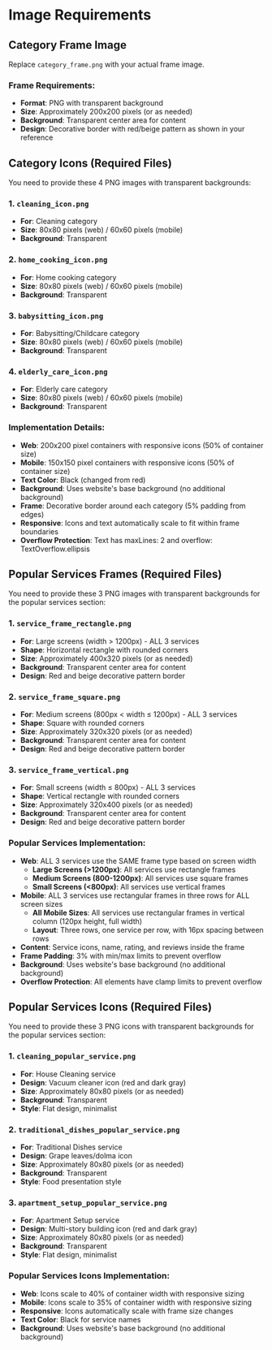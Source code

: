 # Image Requirements

## Category Frame Image

Replace `category_frame.png` with your actual frame image.

### Frame Requirements:
- **Format**: PNG with transparent background
- **Size**: Approximately 200x200 pixels (or as needed)
- **Background**: Transparent center area for content
- **Design**: Decorative border with red/beige pattern as shown in your reference

## Category Icons (Required Files)

You need to provide these 4 PNG images with transparent backgrounds:

### 1. `cleaning_icon.png`
- **For**: Cleaning category
- **Size**: 80x80 pixels (web) / 60x60 pixels (mobile)
- **Background**: Transparent

### 2. `home_cooking_icon.png`
- **For**: Home cooking category
- **Size**: 80x80 pixels (web) / 60x60 pixels (mobile)
- **Background**: Transparent

### 3. `babysitting_icon.png`
- **For**: Babysitting/Childcare category
- **Size**: 80x80 pixels (web) / 60x60 pixels (mobile)
- **Background**: Transparent

### 4. `elderly_care_icon.png`
- **For**: Elderly care category
- **Size**: 80x80 pixels (web) / 60x60 pixels (mobile)
- **Background**: Transparent

### Implementation Details:
- **Web**: 200x200 pixel containers with responsive icons (50% of container size)
- **Mobile**: 150x150 pixel containers with responsive icons (50% of container size)
- **Text Color**: Black (changed from red)
- **Background**: Uses website's base background (no additional background)
- **Frame**: Decorative border around each category (5% padding from edges)
- **Responsive**: Icons and text automatically scale to fit within frame boundaries
- **Overflow Protection**: Text has maxLines: 2 and overflow: TextOverflow.ellipsis

## Popular Services Frames (Required Files)

You need to provide these 3 PNG images with transparent backgrounds for the popular services section:

### 1. `service_frame_rectangle.png`
- **For**: Large screens (width > 1200px) - ALL 3 services
- **Shape**: Horizontal rectangle with rounded corners
- **Size**: Approximately 400x320 pixels (or as needed)
- **Background**: Transparent center area for content
- **Design**: Red and beige decorative pattern border

### 2. `service_frame_square.png`
- **For**: Medium screens (800px < width ≤ 1200px) - ALL 3 services
- **Shape**: Square with rounded corners
- **Size**: Approximately 320x320 pixels (or as needed)
- **Background**: Transparent center area for content
- **Design**: Red and beige decorative pattern border

### 3. `service_frame_vertical.png`
- **For**: Small screens (width ≤ 800px) - ALL 3 services
- **Shape**: Vertical rectangle with rounded corners
- **Size**: Approximately 320x400 pixels (or as needed)
- **Background**: Transparent center area for content
- **Design**: Red and beige decorative pattern border

### Popular Services Implementation:
- **Web**: ALL 3 services use the SAME frame type based on screen width
  - **Large Screens (>1200px)**: All services use rectangle frames
  - **Medium Screens (800-1200px)**: All services use square frames
  - **Small Screens (<800px)**: All services use vertical frames
- **Mobile**: ALL 3 services use rectangular frames in three rows for ALL screen sizes
  - **All Mobile Sizes**: All services use rectangular frames in vertical column (120px height, full width)
  - **Layout**: Three rows, one service per row, with 16px spacing between rows
- **Content**: Service icons, name, rating, and reviews inside the frame
- **Frame Padding**: 3% with min/max limits to prevent overflow
- **Background**: Uses website's base background (no additional background)
- **Overflow Protection**: All elements have clamp limits to prevent overflow

## Popular Services Icons (Required Files)

You need to provide these 3 PNG icons with transparent backgrounds for the popular services section:

### 1. `cleaning_popular_service.png`
- **For**: House Cleaning service
- **Design**: Vacuum cleaner icon (red and dark gray)
- **Size**: Approximately 80x80 pixels (or as needed)
- **Background**: Transparent
- **Style**: Flat design, minimalist

### 2. `traditional_dishes_popular_service.png`
- **For**: Traditional Dishes service
- **Design**: Grape leaves/dolma icon
- **Size**: Approximately 80x80 pixels (or as needed)
- **Background**: Transparent
- **Style**: Food presentation style

### 3. `apartment_setup_popular_service.png`
- **For**: Apartment Setup service
- **Design**: Multi-story building icon (red and dark gray)
- **Size**: Approximately 80x80 pixels (or as needed)
- **Background**: Transparent
- **Style**: Flat design, minimalist

### Popular Services Icons Implementation:
- **Web**: Icons scale to 40% of container width with responsive sizing
- **Mobile**: Icons scale to 35% of container width with responsive sizing
- **Responsive**: Icons automatically scale with frame size changes
- **Text Color**: Black for service names
- **Background**: Uses website's base background (no additional background) 